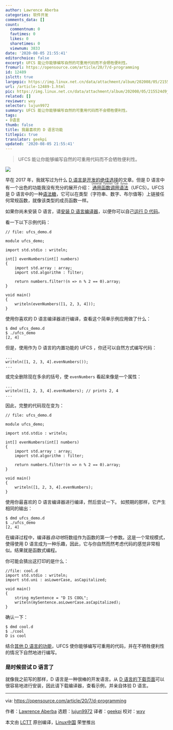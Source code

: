 ```yaml
---
author: Lawrence Aberba
categories: 软件开发
comments_data: []
count:
  commentnum: 0
  favtimes: 0
  likes: 0
  sharetimes: 0
  viewnum: 3833
date: '2020-08-05 21:55:41'
editorchoice: false
excerpt: UFCS 能让你能够编写自然的可重用代码而不会牺牲便利性。
fromurl: https://opensource.com/article/20/7/d-programming
id: 12489
islctt: true
largepic: https://img.linux.net.cn/data/attachment/album/202008/05/215524d9j62oui7mgm7ms9.jpg
url: /article-12489-1.html
pic: https://img.linux.net.cn/data/attachment/album/202008/05/215524d9j62oui7mgm7ms9.jpg.thumb.jpg
related: []
reviewer: wxy
selector: lujun9972
summary: UFCS 能让你能够编写自然的可重用代码而不会牺牲便利性。
tags:
- D语言
thumb: false
title: 我最喜欢的 D 语言功能
titlepic: true
translator: geekpi
updated: '2020-08-05 21:55:41'
---
```



> 
> UFCS 能让你能够编写自然的可重用代码而不会牺牲便利性。
> 
> 
> 


![](/data/attachment/album/202008/05/215524d9j62oui7mgm7ms9.jpg)


早在 2017 年，我就写过为什么 [D 语言是开发的绝佳选择](https://opensource.com/article/17/5/d-open-source-software-development)的文章。但是 D 语言中有一个出色的功能我没有充分的展开介绍：<ruby> <a href="http://ddili.org/ders/d.en/ufcs.html">  通用函数调用语法 </a> <rt>  Universal Function Call Syntax </rt></ruby>（UFCS）。UFCS 是 D 语言中的一种[语法糖](https://en.wikipedia.org/wiki/Syntactic_sugar)，它可以在类型（字符串、数字、布尔值等）上链接任何常规函数，就像该类型的成员函数一样。


如果你尚未安装 D 语言，请[安装 D 语言编译器](https://tour.dlang.org/tour/en/welcome/install-d-locally)，以便你可以自己[运行 D 代码](https://tour.dlang.org/tour/en/welcome/run-d-program-locally)。


看一下以下示例代码：



```
// file: ufcs_demo.d

module ufcs_demo;

import std.stdio : writeln;

int[] evenNumbers(int[] numbers)
{
    import std.array : array;
    import std.algorithm : filter;

    return numbers.filter!(n => n % 2 == 0).array;
}

void main()
{
    writeln(evenNumbers([1, 2, 3, 4]));
}

```

使用你喜欢的 D 语言编译器进行编译，查看这个简单示例应用做了什么：



```
$ dmd ufcs_demo.d
$ ./ufcs_demo
[2, 4]

```

但是，使用作为 D 语言的内置功能的 UFCS ，你还可以自然方式编写代码：



```
...
writeln([1, 2, 3, 4].evenNumbers());
...

```

或完全删除现在多余的括号，使 `evenNumbers` 看起来像是一个属性：



```
...
writeln([1, 2, 3, 4].evenNumbers); // prints 2, 4
...

```

因此，完整的代码现在变为：



```
// file: ufcs_demo.d

module ufcs_demo;

import std.stdio : writeln;

int[] evenNumbers(int[] numbers)
{
    import std.array : array;
    import std.algorithm : filter;

    return numbers.filter!(n => n % 2 == 0).array;
}

void main()
{
    writeln([1, 2, 3, 4].evenNumbers);
}

```

使用你最喜欢的 D 语言编译器进行编译，然后尝试一下。 如预期的那样，它产生相同的输出：



```
$ dmd ufcs_demo.d
$ ./ufcs_demo
[2, 4]

```

在编译过程中，编译器*自动地*将数组作为函数的第一个参数。这是一个常规模式，使得使用 D 语言成为一种乐趣，因此，它与你自然而然考虑代码的感觉非常相似。结果就是函数式编程。


你可能会猜出这打印的是什么：



```
//file: cool.d
import std.stdio : writeln;
import std.uni : asLowerCase, asCapitalized;

void main()
{
    string mySentence = "D IS COOL";
    writeln(mySentence.asLowerCase.asCapitalized);
}

```

确认一下：



```
$ dmd cool.d
$ ./cool
D is cool

```

结合[其他 D 语言的功能](https://dlang.org/comparison.html)，UFCS 使你能够编写可重用的代码，并在不牺牲便利性的情况下自然地进行编写。


### 是时候尝试 D 语言了


就像我之前写的那样，D 语言是一种很棒的开发语言。从 [D 语言的下载页面](https://dlang.org/download.html)可以很容易地进行安装，因此请下载编译器，查看示例，并亲自体验 D 语言。




---


via: <https://opensource.com/article/20/7/d-programming>


作者：[Lawrence Aberba](https://opensource.com/users/aberba) 选题：[lujun9972](https://github.com/lujun9972) 译者：[geekpi](https://github.com/geekpi) 校对：[wxy](https://github.com/wxy)


本文由 [LCTT](https://github.com/LCTT/TranslateProject) 原创编译，[Linux中国](https://linux.cn/) 荣誉推出